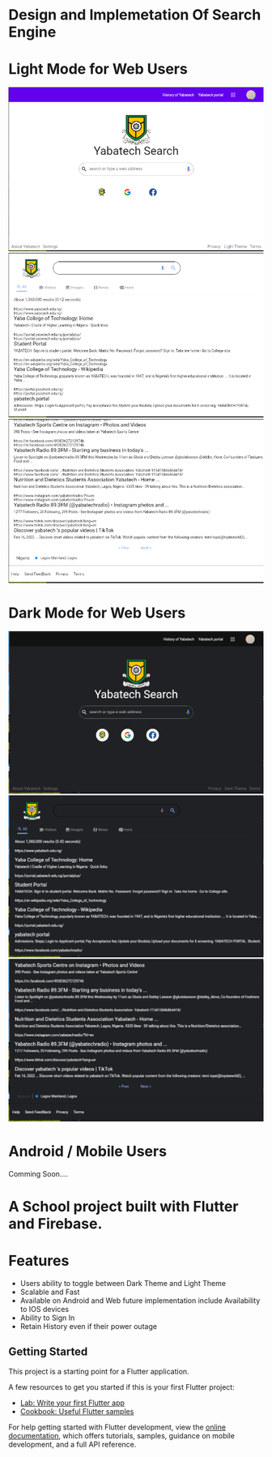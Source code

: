# Design and Implemetation Of Search Engine

# Light Mode for Web Users
![](screenshots/1.png)   ![](screenshots/2.png)
![](screenshots/3.png) 

# Dark Mode for Web Users
![](screenshots/4.png)     ![](screenshots/5.png)
![](screenshots/6.png)

# Android / Mobile Users
Comming Soon....


# A School project built with Flutter and Firebase.

# Features
- Users ability to toggle between Dark Theme and Light Theme
- Scalable and Fast
- Available on Android and Web future implementation include Availability to IOS devices
- Ability to Sign In
- Retain History even if their power outage

## Getting Started

This project is a starting point for a Flutter application.

A few resources to get you started if this is your first Flutter project:

- [Lab: Write your first Flutter app](https://docs.flutter.dev/get-started/codelab)
- [Cookbook: Useful Flutter samples](https://docs.flutter.dev/cookbook)

For help getting started with Flutter development, view the
[online documentation](https://docs.flutter.dev/), which offers tutorials,
samples, guidance on mobile development, and a full API reference.
